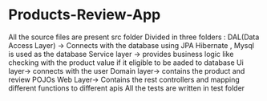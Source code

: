 # Products-Review-App
All the source files are present src folder
Divided in three folders : 
DAL(Data Access Layer)  -> Connects with the database using JPA Hibernate , Mysql is used as the database
Service layer -> provides business logic like checking with the product value if it eligible to be aaded to database
Ui layer-> connects with the user
Domain layer-> contains the product and review POJOs
Web Layer-> Contains the rest controllers and mapping different functions to different apis
All the tests are written in test folder
